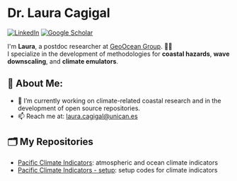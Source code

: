 # Dr. Laura Cagigal

<a href="https://www.linkedin.com/in/lauracagigalgil/"><img src="https://img.shields.io/badge/LinkedIn-0077B5?style=flat&logo=linkedin&logoColor=white" alt="LinkedIn"></a>
<a href="https://scholar.google.com.au/citations?user=AR4-naYAAAAJ&hl=es&oi=ao"><img src="https://img.shields.io/badge/Google-Scholar-blue" alt="Google Scholar"></a>


I'm **Laura**, a postdoc researcher at [GeoOcean Group]([https://www.example.com](https://geoocean.unican.es/)). 🌊✨  
I specialize in the development of methodologies for **coastal hazards**, **wave downscaling**, and **climate emulators**.

## 🌟 About Me:
- 🔭 I’m currently working on climate-related coastal research and in the development of open source repositories.
- 📫 Reach me at: [laura.cagigal@unican.es](mailto:laura.cagigal@unican.es)

## 🗂️ My Repositories
- [Pacific Climate Indicators](https://github.com/lauracagigal/CC_indicators): atmospheric and ocean climate indicators
- [Pacific Climate Indicators - setup](https://github.com/lauracagigal/indicators_setup): setup codes for climate indicators
